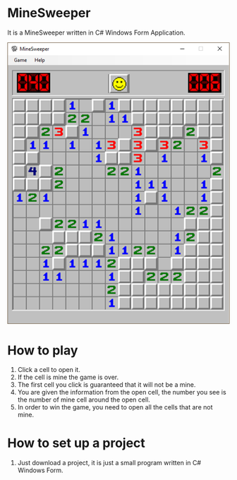 # MineSweeper
It is a MineSweeper written in C# Windows Form Application.

![Image Image](https://github.com/KDevZilla/ImageUpload/blob/main/MineSweeper/MineSweeper_01.png)




# How to play 
1. Click a cell to open it.
2. If the cell is mine the game is over.
3. The first cell you click is guaranteed that it will not be a mine.
4. You are given the information from the open cell, the number you see is the number of mine cell around the open cell.
5. In order to win the game, you need to open all the cells that are not mine.


# How to set up a project
1. Just download a project, it is just a small program written in C# Windows Form.
